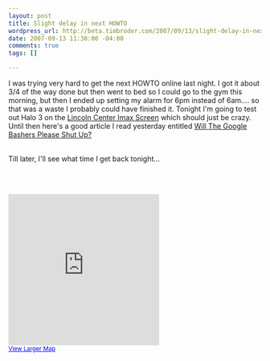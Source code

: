 ```yaml
--- 
layout: post
title: Slight delay in next HOWTO
wordpress_url: http://beta.timbroder.com/2007/09/13/slight-delay-in-next-howto/
date: 2007-09-13 11:30:00 -04:00
comments: true
tags: []

---
```

I was trying very hard to get the next HOWTO online last night.  I got it about 3/4 of the way done but then went to bed so I could go to the gym this morning, but then I ended up setting my alarm for 6pm instead of 6am.... so that was a waste I probably could have finished it.  Tonight I'm going to test out Halo 3 on the <a href="http://www.fandango.com/amcloewslincolnsquare13withimax_aabqi/theaterpage">Lincoln Center Imax Screen</a> which should just be crazy.  Until then here's a good article I read yesterday entitled <a href="http://performancing.com/will-the-google-bashers-please-shut-up">Will The Google Bashers Please Shut Up?</a><br /><br />

Till later, I'll see what time I get back tonight...

<br /><br />
<iframe width="300" height="300" frameborder="0" scrolling="no" marginheight="0" marginwidth="0" src="http://maps.google.com/maps?f=q&amp;hl=en&amp;geocode=&amp;q=AMC+Loews+Lincoln+Square+13+with+IMAX&amp;sll=37.0625,-95.677068&amp;sspn=46.409192,82.265625&amp;ie=UTF8&amp;om=1&amp;cid=40775399,-73982061,2461097962691146914&amp;s=AARTsJqP5ilgD0aivZvkMuER4kGDtOiUJg&amp;ll=40.784441,-73.977814&amp;spn=0.019497,0.025749&amp;z=14&amp;iwloc=A&amp;output=embed"></iframe><br /><small><a href="http://maps.google.com/maps?f=q&amp;hl=en&amp;geocode=&amp;q=AMC+Loews+Lincoln+Square+13+with+IMAX&amp;sll=37.0625,-95.677068&amp;sspn=46.409192,82.265625&amp;ie=UTF8&amp;om=1&amp;cid=40775399,-73982061,2461097962691146914&amp;ll=40.784441,-73.977814&amp;spn=0.019497,0.025749&amp;z=14&amp;iwloc=A&amp;source=embed" style="color:#0000FF;text-align:left">View Larger Map</a></small>
